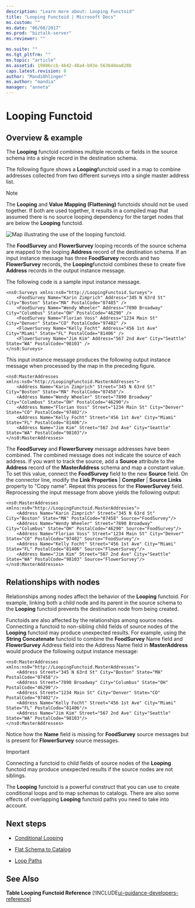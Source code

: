 ```yaml
---
description: "Learn more about: Looping Functoid"
title: "Looping Functoid | Microsoft Docs"
ms.custom: ""
ms.date: "06/08/2017"
ms.prod: "biztalk-server"
ms.reviewer: ""

ms.suite: ""
ms.tgt_pltfrm: ""
ms.topic: "article"
ms.assetid: 19886ccb-4642-48a4-b93e-563640ea828b
caps.latest.revision: 8
author: "MandiOhlinger"
ms.author: "mandia"
manager: "anneta"
---
```

# Looping Functoid

## Overview & example
The **Looping** functoid combines multiple records or fields in the source schema into a single record in the destination schema.  
  
 The following figure shows a **Looping**functoid used in a map to combine addresses collected from two different surveys into a single master address list.  
  
> [!NOTE]
>  The **Looping** and **Value Mapping (Flattening)** functoids should not be used together. If both are used together, it results in a compiled map that assumed there is no source looping dependency for the target nodes that are below the **Looping** functoid.  
  
 ![Map illustrating the use of the looping functoid.](../core/media/loopingfunctoid.gif "loopingfunctoid")  
  
 The **FoodSurvey** and **FlowerSurvey** looping records of the source schema are mapped to the looping **Address** record of the destination schema. If an input instance message has three **FoodSurvey** records and two **FlowerSurvey** records, the **Looping**functoid combines these to create five **Address** records in the output instance message.  
  
 The following code is a sample input instance message.  
  
```  
<ns0:Surveys xmlns:ns0="http://LoopingFunctoid.Surveys">  
    <FoodSurvey Name="Karin Zimprich" Address="345 N 63rd St" City="Boston" State="MA" PostalCode="07485" />  
    <FoodSurvey Name="Wendy Wheeler" Address="7890 Broadway" City="Columbus" State="OH" PostalCode="46290" />  
    <FoodSurvey Name="Florian Voss" Address="1234 Main St" City="Denver" State="CO" PostalCode="97402" />  
    <FlowerSurvey Name="Kelly Focht" Address="456 1st Ave" City="Miami" State="FL" PostalCode="81406" />  
    <FlowerSurvey Name="Jim Kim" Address="567 2nd Ave" City="Seattle" State="WA" PostalCode="98103" />  
</ns0:Surveys>  
```  
  
 This input instance message produces the following output instance message when processed by the map in the preceding figure.  
  
```  
<ns0:MasterAddresses xmlns:ns0="http://LoopingFunctoid.MasterAddresses">  
    <Address Name="Karin Zimprich" Street="345 N 63rd St" City="Boston" State="MA" PostalCode="07458"/>  
    <Address Name="Wendy Wheeler" Street="7890 Broadway" City="Columbus" State="OH" PostalCode="46290"/>  
    <Address Name="Florian Voss" Street="1234 Main St" City="Denver" State="CO" PostalCode="97402"/>  
    <Address Name="Kelly Focht" Street="456 1st Ave" City="Miami" State="FL" PostalCode="81406"/>  
    <Address Name="Jim Kim" Street="567 2nd Ave" City="Seattle" State="WA" PostalCode="98103"/>  
</ns0:MasterAddresses>  
```  
  
 The **FoodSurvey** and **FlowerSurvey** message addresses have been combined. The combined message does not indicate the source of each address. If you want to track the source, add a **Source** attribute to the **Address** record of the **MasterAddress** schema and map a constant value. To set this value, connect the **FoodSurvey** field to the new **Source** field. On the connector line, modify the **Link Properties** &#124; **Compiler** &#124; **Source Links** property to "Copy name". Repeat this process for the **FlowerSurvey** field. Reprocessing the input message from above yields the following output:  
  
```  
<ns0:MasterAddresses xmlns:ns0="http://LoopingFunctoid.MasterAddresses">  
    <Address Name="Karin Zimprich" Street="345 N 63rd St" City="Boston" State="MA" PostalCode="07458" Source="FoodSurvey"/>  
    <Address Name="Wendy Wheeler" Street="7890 Broadway" City="Columbus" State="OH" PostalCode="46290" Source="FoodSurvey"/>  
    <Address Name="Florian Voss" Street="1234 Main St" City="Denver" State="CO" PostalCode="97402" Source="FoodSurvey"/>  
    <Address Name="Kelly Focht" Street="456 1st Ave" City="Miami" State="FL" PostalCode="81406" Source="FlowerSurvey"/>  
    <Address Name="Jim Kim" Street="567 2nd Ave" City="Seattle" State="WA" PostalCode="98103" Source="FlowerSurvey"/>  
</ns0:MasterAddresses>  
```  

## Relationships with nodes

 Relationships among nodes affect the behavior of the **Looping** functoid. For example, linking both a child node and its parent in the source schema to the **Looping** functoid prevents the destination node from being created.  
  
 Functoids are also affected by the relationships among source nodes. Connecting a functoid to non-sibling child fields of source nodes of the **Looping** functoid may produce unexpected results. For example, using the **String Concatenate** functoid to combine the **FoodSurvey** Name field and **FlowerSurvey** Address field into the Address Name field in **MasterAddress** would produce the following output instance message:  
  
```  
<ns0:MasterAddresses xmlns:ns0="http://LoopingFunctoid.MasterAddresses">  
    <Address Street="345 N 63rd St" City="Boston" State="MA" PostalCode="07458"/>  
    <Address Street="7890 Broadway" City="Columbus" State="OH" PostalCode="46290"/>  
    <Address Street="1234 Main St" City="Denver" State="CO" PostalCode="97402"/>  
    <Address Name="Kelly Focht" Street="456 1st Ave" City="Miami" State="FL" PostalCode="81406"/>  
    <Address Name="Jim Kim" Street="567 2nd Ave" City="Seattle" State="WA" PostalCode="98103"/>  
</ns0:MasterAddresses>  
```  
  
 Notice how the **Name** field is missing for **FoodSurvey** source messages but is present for **FlowerSurvey** source messages.  
  
> [!IMPORTANT]
>  Connecting a functoid to child fields of source nodes of the **Looping** functoid may produce unexpected results if the source nodes are not siblings.  
  
 The **Looping** functoid is a powerful construct that you can use to create conditional loops and to map schemas to catalogs. There are also some effects of overlapping **Looping** functoid paths you need to take into account.  
  
## Next steps
  
-   [Conditional Looping](../core/conditional-looping.md)  
  
-   [Flat Schema to Catalog](../core/flat-schema-to-catalog.md)  
  
-   [Loop Paths](../core/loop-paths.md)  
  
## See Also  
 **Table Looping Functoid Reference** [!INCLUDE[ui-guidance-developers-reference](../includes/ui-guidance-developers-reference.md)]
